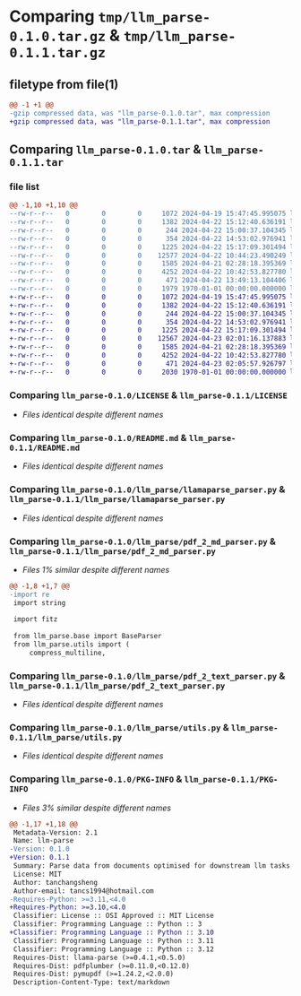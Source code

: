 # Comparing `tmp/llm_parse-0.1.0.tar.gz` & `tmp/llm_parse-0.1.1.tar.gz`

## filetype from file(1)

```diff
@@ -1 +1 @@
-gzip compressed data, was "llm_parse-0.1.0.tar", max compression
+gzip compressed data, was "llm_parse-0.1.1.tar", max compression
```

## Comparing `llm_parse-0.1.0.tar` & `llm_parse-0.1.1.tar`

### file list

```diff
@@ -1,10 +1,10 @@
--rw-r--r--   0        0        0     1072 2024-04-19 15:47:45.995075 llm_parse-0.1.0/LICENSE
--rw-r--r--   0        0        0     1382 2024-04-22 15:12:40.636191 llm_parse-0.1.0/README.md
--rw-r--r--   0        0        0      244 2024-04-22 15:00:37.104345 llm_parse-0.1.0/llm_parse/__init__.py
--rw-r--r--   0        0        0      354 2024-04-22 14:53:02.976941 llm_parse-0.1.0/llm_parse/base.py
--rw-r--r--   0        0        0     1225 2024-04-22 15:17:09.301494 llm_parse-0.1.0/llm_parse/llamaparse_parser.py
--rw-r--r--   0        0        0    12577 2024-04-22 10:44:23.490249 llm_parse-0.1.0/llm_parse/pdf_2_md_parser.py
--rw-r--r--   0        0        0     1585 2024-04-21 02:28:18.395369 llm_parse-0.1.0/llm_parse/pdf_2_text_parser.py
--rw-r--r--   0        0        0     4252 2024-04-22 10:42:53.827780 llm_parse-0.1.0/llm_parse/utils.py
--rw-r--r--   0        0        0      471 2024-04-22 13:49:13.104406 llm_parse-0.1.0/pyproject.toml
--rw-r--r--   0        0        0     1979 1970-01-01 00:00:00.000000 llm_parse-0.1.0/PKG-INFO
+-rw-r--r--   0        0        0     1072 2024-04-19 15:47:45.995075 llm_parse-0.1.1/LICENSE
+-rw-r--r--   0        0        0     1382 2024-04-22 15:12:40.636191 llm_parse-0.1.1/README.md
+-rw-r--r--   0        0        0      244 2024-04-22 15:00:37.104345 llm_parse-0.1.1/llm_parse/__init__.py
+-rw-r--r--   0        0        0      354 2024-04-22 14:53:02.976941 llm_parse-0.1.1/llm_parse/base.py
+-rw-r--r--   0        0        0     1225 2024-04-22 15:17:09.301494 llm_parse-0.1.1/llm_parse/llamaparse_parser.py
+-rw-r--r--   0        0        0    12567 2024-04-23 02:01:16.137883 llm_parse-0.1.1/llm_parse/pdf_2_md_parser.py
+-rw-r--r--   0        0        0     1585 2024-04-21 02:28:18.395369 llm_parse-0.1.1/llm_parse/pdf_2_text_parser.py
+-rw-r--r--   0        0        0     4252 2024-04-22 10:42:53.827780 llm_parse-0.1.1/llm_parse/utils.py
+-rw-r--r--   0        0        0      471 2024-04-23 02:05:57.926797 llm_parse-0.1.1/pyproject.toml
+-rw-r--r--   0        0        0     2030 1970-01-01 00:00:00.000000 llm_parse-0.1.1/PKG-INFO
```

### Comparing `llm_parse-0.1.0/LICENSE` & `llm_parse-0.1.1/LICENSE`

 * *Files identical despite different names*

### Comparing `llm_parse-0.1.0/README.md` & `llm_parse-0.1.1/README.md`

 * *Files identical despite different names*

### Comparing `llm_parse-0.1.0/llm_parse/llamaparse_parser.py` & `llm_parse-0.1.1/llm_parse/llamaparse_parser.py`

 * *Files identical despite different names*

### Comparing `llm_parse-0.1.0/llm_parse/pdf_2_md_parser.py` & `llm_parse-0.1.1/llm_parse/pdf_2_md_parser.py`

 * *Files 1% similar despite different names*

```diff
@@ -1,8 +1,7 @@
-import re
 import string
 
 import fitz
 
 from llm_parse.base import BaseParser
 from llm_parse.utils import (
     compress_multiline,
```

### Comparing `llm_parse-0.1.0/llm_parse/pdf_2_text_parser.py` & `llm_parse-0.1.1/llm_parse/pdf_2_text_parser.py`

 * *Files identical despite different names*

### Comparing `llm_parse-0.1.0/llm_parse/utils.py` & `llm_parse-0.1.1/llm_parse/utils.py`

 * *Files identical despite different names*

### Comparing `llm_parse-0.1.0/PKG-INFO` & `llm_parse-0.1.1/PKG-INFO`

 * *Files 3% similar despite different names*

```diff
@@ -1,17 +1,18 @@
 Metadata-Version: 2.1
 Name: llm-parse
-Version: 0.1.0
+Version: 0.1.1
 Summary: Parse data from documents optimised for downstream llm tasks.
 License: MIT
 Author: tanchangsheng
 Author-email: tancs1994@hotmail.com
-Requires-Python: >=3.11,<4.0
+Requires-Python: >=3.10,<4.0
 Classifier: License :: OSI Approved :: MIT License
 Classifier: Programming Language :: Python :: 3
+Classifier: Programming Language :: Python :: 3.10
 Classifier: Programming Language :: Python :: 3.11
 Classifier: Programming Language :: Python :: 3.12
 Requires-Dist: llama-parse (>=0.4.1,<0.5.0)
 Requires-Dist: pdfplumber (>=0.11.0,<0.12.0)
 Requires-Dist: pymupdf (>=1.24.2,<2.0.0)
 Description-Content-Type: text/markdown
```

